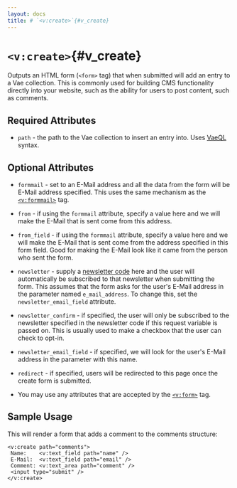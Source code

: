 ```yaml
---
layout: docs
title: # `<v:create>`{#v_create}
---
```


# `<v:create>`{#v_create}

Outputs an HTML form (`<form>` tag) that when submitted will add an
entry to a Vae collection. This is commonly used for building CMS
functionality directly into your website, such as the ability for users
to post content, such as comments.

## Required Attributes

-   `path` - the path to the Vae collection to insert an entry into.
    Uses [VaeQL](#vaeql) syntax.

## Optional Attributes

-   `formmail` - set to an E-Mail address and all the data from the form
    will be E-Mail address specified. This uses the same mechanism as
    the [`<v:formmail>`](#v_formmail) tag.

-   `from` - if using the `formmail` attribute, specify a value here and
    we will make the E-Mail that is sent come from this address.

-   `from_field` - if using the `formmail` attribute, specify a value
    here and we will make the E-Mail that is sent come from the address
    specified in this form field. Good for making the E-Mail look like
    it came from the person who sent the form.

-   `newsletter` - supply a [newsletter
    code](#backstage.newsletter.list) here and the user will
    automatically be subscribed to that newsletter when submitting
    the form. This assumes that the form asks for the user's E-Mail
    address in the parameter named `e_mail_address`. To change this, set
    the `newsletter_email_field` attribute.

-   `newsletter_confirm` - if specified, the user will only be
    subscribed to the newsletter specified in the newsletter code if
    this request variable is passed on. This is usually used to make a
    checkbox that the user can check to opt-in.

-   `newsletter_email_field` - if specified, we will look for the user's
    E-Mail address in the parameter with this name.

-   `redirect` - if specified, users will be redirected to this page
    once the create form is submitted.

-   You may use any attributes that are accepted by the
    [`<v:form>`](#v_form) tag.

## Sample Usage

This will render a form that adds a comment to the comments structure:

    <v:create path="comments">
     Name:    <v:text_field path="name" />
     E-Mail:  <v:text_field path="email" />
     Comment: <v:text_area path="comment" />
     <input type="submit" />
    </v:create>
